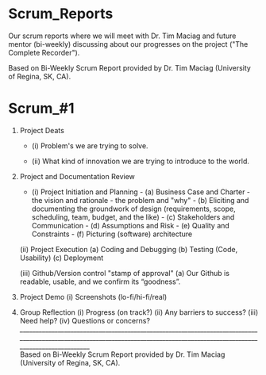 # Scrum_Reports
Our scrum reports where we will meet with Dr. Tim Maciag and future mentor (bi-weekly) discussing about our progresses on the project ("The Complete Recorder").

Based on Bi-Weekly Scrum Report provided by Dr. Tim Maciag (University of Regina, SK, CA).

# Scrum_#1
1.  Project Deats
    - (i)   Problem's we are trying to solve.
    
    - (ii)  What kind of innovation we are trying to introduce to the world.
    
2.  Project and Documentation Review
    - (i)   Project Initiation and Planning
          - (a)   Business Case and Charter - the vision and rationale - the problem and "why"
          - (b)   Eliciting and documenting the groundwork of design (requirements, scope, scheduling, team, budget, and the like)
          - (c)   Stakeholders and Communication
          - (d)   Assumptions and Risk
          - (e)   Quality and Constraints
          - (f)   Picturing (software) architecture
    
    (ii)  Project Execution
          (a)   Coding and Debugging
          (b)   Testing (Code, Usability)
          (c)   Deployment
    
    (iii) Github/Version control "stamp of approval"
          (a)   Our Github is readable, usable, and we confirm its “goodness”.
          
3.  Project Demo
    (i)   Screenshots (lo-fi/hi-fi/real)

4.  Group Reflection
    (i)   Progress (on track?)
    (ii)  Any barriers to success?
    (iii) Need help?
    (iv)  Questions or concerns?
*____________________________________________________________________________________________________________________________________________________________________________*    
Based on Bi-Weekly Scrum Report provided by Dr. Tim Maciag (University of Regina, SK, CA).

